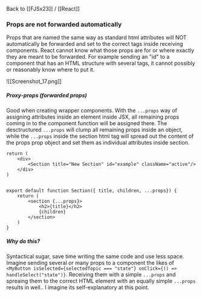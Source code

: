 Back to [[FJSx23]] / [[React]]
### Props are not forwarded automatically
Props that are named the same way as standard html attributes will NOT automatically be forwarded and set to the correct tags inside receiving components. React cannot know what those props are for or where exactly they are meant to be forwarded. For example sending an "id" to a component that has an HTML structure with several tags, it cannot possibly or reasonably know where to put it.

![[Screenshot_17.png]]

##### Proxy-props (forwarded props)
Good when creating wrapper components. With the `...props` way of assigning attributes inside an element inside JSX, all remaining props coming in to the component function will be assigned there. The desctructured `...props` will clump all remaining props inside an object, while the `...props` inside the section html tag will spread out the content of the props prop object and set them as individual attributes inside section.

```JSX
return ( 
	<div>
		<Section title="New Section" id="example" className="active"/>
	</div>
)


export default function Section({ title, children, ...props}) {
	return (
		<section {...props}>
			<h2>{title}</h2>
			{children}
		</section>
	)
}
```

##### Why do this?
Syntactical sugar, save time writing the same code and use less space. Imagine sending several or many props to a component the likes of `<MyButton isSelected={selectedTopic === "state"} onClick={() => handleSelect("state")}`. Receiving them with a simple `...props` and spreaing them to the correct HTML element with an equally simple `...props` results in well.. I imagine its self-explanatory at this point.